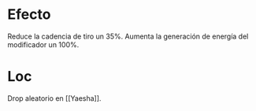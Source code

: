 # Efecto
Reduce la cadencia de tiro un 35%. Aumenta la generación de energía del modificador un 100%.
# Loc
Drop aleatorio en [[Yaesha]].